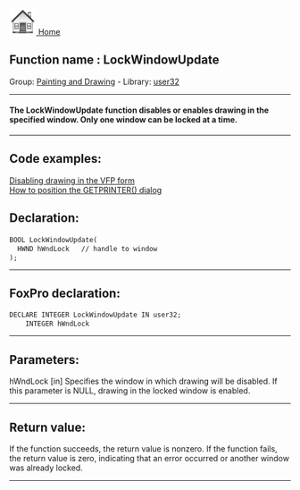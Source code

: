 [<img src="../../images/home.png"> Home ](https://github.com/VFPX/Win32API)  

## Function name : LockWindowUpdate
Group: [Painting and Drawing](../../functions_group.md#Painting_and_Drawing)  -  Library: [user32](../../Libraries.md#user32)  
***  


#### The LockWindowUpdate function disables or enables drawing in the specified window. Only one window can be locked at a time.
***  


## Code examples:
[Disabling drawing in the VFP form](../../samples/sample_257.md)  
[How to position the GETPRINTER() dialog](../../samples/sample_482.md)  

## Declaration:
```foxpro  
BOOL LockWindowUpdate(
  HWND hWndLock   // handle to window
);  
```  
***  


## FoxPro declaration:
```foxpro  
DECLARE INTEGER LockWindowUpdate IN user32;
	INTEGER hWndLock  
```  
***  


## Parameters:
hWndLock 
[in] Specifies the window in which drawing will be disabled. If this parameter is NULL, drawing in the locked window is enabled.   
***  


## Return value:
If the function succeeds, the return value is nonzero. If the function fails, the return value is zero, indicating that an error occurred or another window was already locked.   
***  

